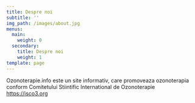 ```yaml
---
title: Despre noi
subtitle: ''
img_path: /images/about.jpg
menus:
  main:
    weight: 0
  secondary:
    title: Despre noi
    weight: 1
template: page
---
```

Ozonoterapie.info este un site informativ, care promoveaza ozonoterapia conform Comitetului Stiintific International de Ozonoterapie <https://isco3.org>
